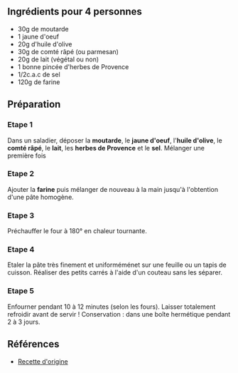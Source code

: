 ## Ingrédients pour 4 personnes

- 30g de moutarde
- 1 jaune d'oeuf
- 20g d'huile d'olive
- 30g de comté râpé (ou parmesan)
- 20g de lait (végétal ou non)
- 1 bonne pincée d'herbes de Provence
- 1/2c.a.c de sel
- 120g de farine

## Préparation

### Etape 1

Dans un saladier, déposer la **moutarde**, le **jaune d'oeuf**, l'**huile d'olive**, le **comté râpé**, le **lait**, les **herbes de Provence** et le **sel**. Mélanger une première fois

### Etape 2

Ajouter la **farine** puis mélanger de nouveau à la main jusqu'à l'obtention d'une pâte homogène.

### Etape 3

Préchauffer le four à 180° en chaleur tournante.

### Etape 4

Etaler la pâte très finement et uniforméménet sur une feuille ou un tapis de cuisson. Réaliser des petits carrés à l'aide d'un couteau sans les séparer.

### Etape 5

Enfourner pendant 10 à 12 minutes (selon les fours). Laisser totalement refroidir avant de servir ! Conservation : dans une boîte hermétique pendant 2 à 3 jours.

## Références

- [Recette d'origine](https://www.healthyfoodcreation.fr/crackers-moutarde-et-comte/)
